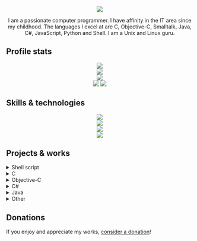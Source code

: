 <div align="center">
	<img src="https://readme-typing-svg.herokuapp.com?font=Fira+Code&weight=500&size=40&pause=1000&color=F7C213&center=true&vCenter=true&width=560&height=70&lines=Hello%21+I%27m+Matheus%21+%F0%9F%91%8B">
</div>

<p align="center">
	I am a passionate computer programmer.
	I have affinity in the IT area since my childhood.
	The languages I excel at are
	C, Objective-C, Smalltalk, Java, C#, JavaScript, Python and Shell.
	I am a Unix and Linux guru.
</p>

## Profile stats
<div align="center">
	<img src="http://github-profile-summary-cards.vercel.app/api/cards/profile-details?username=Krush206&theme=slateorange">
</div>

<div align="center">
	<img src="https://github-readme-stats.vercel.app/api/top-langs/?username=Krush206&langs_count=5&theme=great-gatsby">
</div>

<div align="center">
	<img src="https://github-readme-streak-stats.herokuapp.com?user=Krush206&theme=rising-sun&hide_border=true">
</div>

<div align="center">
	<img src="http://github-profile-summary-cards.vercel.app/api/cards/stats?username=Krush206&theme=slateorange">
	<img src="http://github-profile-summary-cards.vercel.app/api/cards/most-commit-language?username=Krush206&theme=slateorange">
</div>

## Skills & technologies
<div align="center">
	<img src="https://img.shields.io/badge/Languages:-orange">
</div>

<div align="center">
	<img src="https://skillicons.dev/icons?i=c,java,cs,py,bash,html,css,javascript">
</div>

<div align="center">
	<img src="https://img.shields.io/badge/Development:-orange">
</div>

<div align="center">
	<img src="https://skillicons.dev/icons?i=git,vim,eclipse,visualstudio,sublime,maven,cmake,bsd,linux">
</div>

## Projects & works
<details>
	<summary>Shell script</summary>
	<p>
		<a href=https://github.com/Krush206/minecraft-shell
			>Minecraft Shell - Shell (Bash and Csh) scripts for Minecraft dedicated servers, based on a RCON reimplementation</a
		>.
	</p>
	<p>
		<a href=https://github.com/Krush206/soldat-shell
			>Soldat Shell - Shell (Bash and Csh) scripts for Soldat dedicated servers</a
		>.
	</p>
	<p>
		<a href=https://github.com/Krush206/multi-kernel-installer
			>Install the Fedora and Ubuntu Linux kernel to any Linux distribution</a
		>.
	</p>
	<p>
		<a href=https://github.com/Krush206/net-yaroze-scriptgen
			>A C Shell script that generates SIOCONS script for Net Yaroze games</a
		>.
	</p>
	<p>
		<a href=https://github.com/Krush206/socat-remote-access
			>A password-based Shell script for remote access</a
		>.
	</p>
	<p>
	<a href=https://gist.github.com/Krush206/e680cbc86fbf2149d3b6cc43f07785c0
			>A Shell script to generate random strings</a
		>.
	</p>
	<p>
	<a href=https://gist.github.com/Krush206/bb2e6ce50b2100f0cfdacacc9c3c2d01
			>A true `gksu` Shell script replacement</a
		>.
	</p>
	<p>
		<a href=https://github.com/Krush206/github-mutual-follow
			>A C Shell script to verify which users you follow don't follow you back</a
		>.
	</p>
</details>

<details>
	<summary>C</summary>
	<p>
		<a href=https://github.com/Krush206/gltron-old
			>Maintenance on GLtron 0.53 and 0.59</a
		>.
	</p>
	<p>
		<a href=https://github.com/Krush206/3bsd-csh
			>The original C Shell with added functions support</a
		>.
	</p>
	<p>
		<a href=https://github.com/Krush206/kernel_samsung_i8552
			>Linux kernel 3.4 with ZRAM for Samsung Galaxy Win Duos/Samsung Galaxy Grand Quattro</a
		>.
	</p>
	<p>
		<a href=https://github.com/Krush206/linux-sunxi
			>Linux kernel 3.4 with ZRAM and upgraded ext4 driver for Allwinner devices</a
		>.
	</p>
	<p>
		<a href=https://github.com/Krush206/ps3-remote-gamepad/tree/c
			>PS3 Remote Gamepad - Control your PlayStation 3 remotely</a
		>.
	</p>
	<p>
		<a href=https://github.com/Krush206/net-yaroze-linux
			>Patched tools for Net Yaroze (PlayStation) development on Linux</a
		>.
	</p>
	<p>
		<a href=https://github.com/Krush206/Paintball-Party
			>Maintenance on Paintball Party</a
		>.
	</p>
	<p>
		<a href=https://github.com/tcsh-org/tcsh/pull/77
			>Introduce functions support for TENEX C Shell</a
		>.
	</p>
	<p>
		<a href=https://github.com/Krush206/v6sh
			>The original Shell from Version 6 UNIX adjusted for modern systems</a
		>.
	</p>
</details>

<details>
	<summary>Objective-C</summary>
	<p>
		<a href=https://github.com/Krush206/mysh/tree/objc
		>A basic command interpreter. (For teaching purposes.)</a
		>.
	</p>
	<p>
		<a href=https://github.com/Krush206/ps3-remote-gamepad/tree/objc
			>PS3 Remote Gamepad - Control your PlayStation 3 remotely</a
		>.
	</p>
</details>

<details>
	<summary>C#</summary>
	<p>
		<a href=https://github.com/Krush206/mysh/tree/c#
		>A basic command interpreter. (For teaching purposes.)</a
		>.
	</p>
</details>

<details>
	<summary>Java</summary>
	<p>
		<a href=https://github.com/Krush206/mysh/tree/java
		>A basic command interpreter. (For teaching purposes.)</a
		>.
	</p>
</details>

<details>
	<summary>Other</summary>
	<p>
		<a href=https://github.com/Krush206/n2n/releases
			>n2n binaries for Linux (GNU libc and Bionic libc), FreeBSD and Windows</a
		>.
	</p>
	<p>
		<a href=https://github.com/Krush206/android-binaries
			>Static binaries for Android</a
		>.
	</p>
	<p>
		<a href=https://github.com/tcsh-org/tcsh/pull/50
			>C Shell supports command substitution nesting</a
		>.
	</p>
	<p>
		<a href=https://github.com/window-maker/dockapps/issues/30
			>Source code for missing Window Maker dockapps</a
		>.
	</p>
	<p>
		<a href=https://github.com/termux/termux-app/issues/1448#issuecomment-906619535
			>Use your Android device's microphone on your Linux desktop</a
		>.
	</p>
	<p>
		<a href=https://github.com/Krush206/GeekCord
			>GeekCord - A fork and continuation of SmartCord and GooseMod Untethered</a
		>.
	</p>
</details>

## Donations
<p>
	If you enjoy and appreciate my works,
	<a href=https://gist.github.com/Krush206/d1082113530bc020fff7a5640f688886
		>consider a donation</a
	>!
</p>
